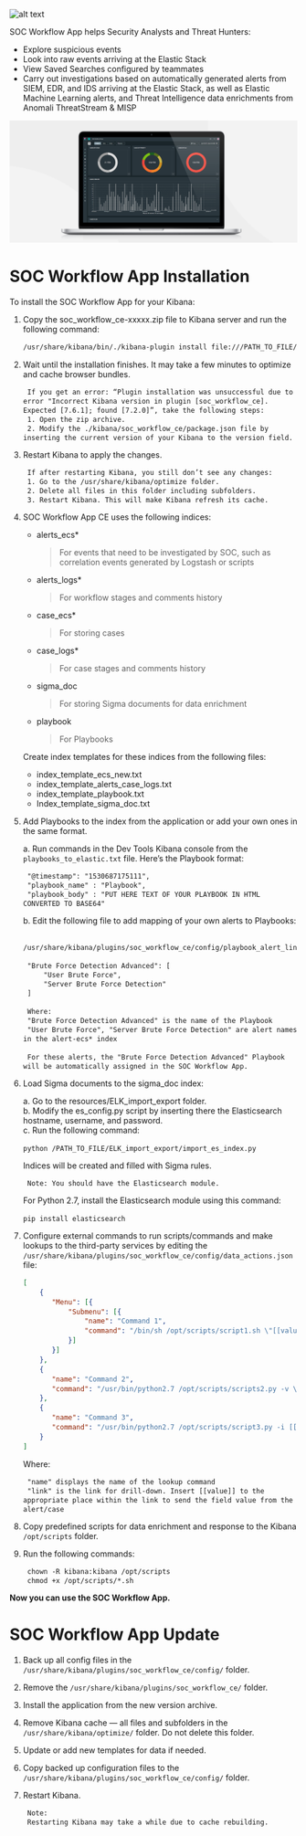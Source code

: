 ![alt text](resources/images/heroban.png "SOC Workflow App CE")

SOC Workflow App helps Security Analysts and Threat Hunters:
 - Explore suspicious events
 - Look into raw events arriving at the Elastic Stack
 - View Saved Searches configured by teammates
 - Carry out investigations based on automatically generated alerts from SIEM, EDR, and IDS arriving at the Elastic Stack, as well as Elastic Machine Learning alerts, and Threat Intelligence data enrichments from Anomali ThreatStream & MISP

![alt text](resources/images/heroban2.png "SOC Workflow App CE")

# SOC Workflow App Installation
To install the SOC Workflow App for your Kibana:

1. Copy the soc_workflow_ce-xxxxx.zip file to Kibana server and run the following command:
  
    ```sh
    /usr/share/kibana/bin/./kibana-plugin install file:///PATH_TO_FILE/soc_workflow_app_ce/dist/soc_workflow_ce-xxxxx.zip
    ```

2. Wait until the installation finishes. It may take a few minutes to optimize and cache browser bundles.

        If you get an error: “Plugin installation was unsuccessful due to error "Incorrect Kibana version in plugin [soc_workflow_ce]. Expected [7.6.1]; found [7.2.0]”, take the following steps:
        1. Open the zip archive.
        2. Modify the ./kibana/soc_workflow_ce/package.json file by inserting the current version of your Kibana to the version field.

3. Restart Kibana to apply the changes.

        If after restarting Kibana, you still don’t see any changes:
        1. Go to the /usr/share/kibana/optimize folder. 
        2. Delete all files in this folder including subfolders.
        3. Restart Kibana. This will make Kibana refresh its cache.

4. SOC Workflow App CE uses the following indices:
    * alerts_ecs*
      > For events that need to be investigated by SOC, such as correlation events generated by Logstash or scripts
    * alerts_logs*
      > For workflow stages and comments history
    * case_ecs*
      > For storing cases
    * case_logs*
      > For case stages and comments history
    * sigma_doc
      > For storing Sigma documents for data enrichment
    * playbook
      > For Playbooks

    Create index templates for these indices from the following files:
     * index_template_ecs_new.txt
     * index_template_alerts_case_logs.txt
     * index_template_playbook.txt
     * Index_template_sigma_doc.txt

5. Add Playbooks to the index from the application or add your own ones in the same format.

    a. Run commands in the Dev Tools Kibana console from the `playbooks_to_elastic.txt` file.
    Here’s the Playbook format:
        
        "@timestamp": "1530687175111",
        "playbook_name" : "Playbook",
        "playbook_body" : "PUT HERE TEXT OF YOUR PLAYBOOK IN HTML CONVERTED TO BASE64"

    b. Edit the following file to add mapping of your own alerts to Playbooks:
    
        /usr/share/kibana/plugins/soc_workflow_ce/config/playbook_alert_links.json

        "Brute Force Detection Advanced": [
            "User Brute Force",
            "Server Brute Force Detection"
        ]

        Where:
        "Brute Force Detection Advanced" is the name of the Playbook
        "User Brute Force", "Server Brute Force Detection" are alert names in the alert-ecs* index 
        
        For these alerts, the "Brute Force Detection Advanced" Playbook will be automatically assigned in the SOC Workflow App.

6. Load Sigma documents to the sigma_doc index:

    a. Go to the resources/ELK_import_export folder.  
    b. Modify the es_config.py script by inserting there the Elasticsearch hostname, username, and password.  
    c. Run the following command:

    `python /PATH_TO_FILE/ELK_import_export/import_es_index.py`  
    
    Indices will be created and filled with Sigma rules.

        Note: You should have the Elasticsearch module.
    
    For Python 2.7, install the Elasticsearch module using this command:

    `pip install elasticsearch`

7. Configure external commands to run scripts/commands and make lookups to the third-party services by editing the `/usr/share/kibana/plugins/soc_workflow_ce/config/data_actions.json` file:
    ```json
    [
        {
           "Menu": [{
               "Submenu": [{
                   "name": "Command 1",
                   "command": "/bin/sh /opt/scripts/script1.sh \"[[value]]\""
               }]
           }]
        },
        {
           "name": "Command 2",
           "command": "/usr/bin/python2.7 /opt/scripts/scripts2.py -v \"[[value]]\""
        },
        {
           "name": "Command 3",
           "command": "/usr/bin/python2.7 /opt/scripts/script3.py -i [[value]]"
        }
    ]
    ```
    Where:
    
        "name" displays the name of the lookup command
        "link" is the link for drill-down. Insert [[value]] to the appropriate place within the link to send the field value from the alert/case

8. Copy predefined scripts for data enrichment and response to the Kibana `/opt/scripts` folder.

9. Run the following commands:

        chown -R kibana:kibana /opt/scripts
        chmod +x /opt/scripts/*.sh

**Now you can use the SOC Workflow App.**

# SOC Workflow App Update

1. Back up all config files in the `/usr/share/kibana/plugins/soc_workflow_ce/config/` folder.
2. Remove the `/usr/share/kibana/plugins/soc_workflow_ce/` folder.
3. Install the application from the new version archive.
4. Remove Kibana cache — all files and subfolders in the `/usr/share/kibana/optimize/` folder. Do not delete this folder.
5. Update or add new templates for data if needed.
6. Copy backed up configuration files to the `/usr/share/kibana/plugins/soc_workflow_ce/config/` folder. 
7. Restart Kibana.


        Note:
        Restarting Kibana may take a while due to cache rebuilding.

